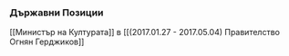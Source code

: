 ### Държавни Позиции
[[Министър на Културата]] в [[(2017.01.27 - 2017.05.04) Правителство Огнян Герджиков]]